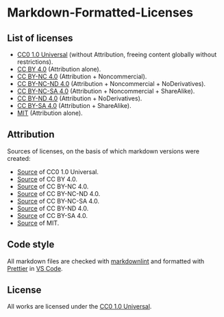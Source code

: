 # Markdown-Formatted-Licenses

## List of licenses

- [CC0 1.0 Universal](https://github.com/Harrix/Markdown-Formatted-Licenses/blob/master/dist/cc0.md) (without Attribution, freeing content globally without restrictions).
- [CC BY 4.0](https://github.com/Harrix/Markdown-Formatted-Licenses/blob/master/dist/cc-by-4.0.md) (Attribution alone).
- [CC BY-NC 4.0](https://github.com/Harrix/Markdown-Formatted-Licenses/blob/master/dist/cc-by-nc-4.0.md) (Attribution + Noncommercial).
- [CC BY-NC-ND 4.0](https://github.com/Harrix/Markdown-Formatted-Licenses/blob/master/dist/cc-by-nc-nd-4.0.md) (Attribution + Noncommercial + NoDerivatives).
- [CC BY-NC-SA 4.0](https://github.com/Harrix/Markdown-Formatted-Licenses/blob/master/dist/cc-by-nc-sa-4.0.md) (Attribution + Noncommercial + ShareAlike).
- [CC BY-ND 4.0](https://github.com/Harrix/Markdown-Formatted-Licenses/blob/master/dist/cc-by-nd-4.0.md) (Attribution + NoDerivatives).
- [CC BY-SA 4.0](https://github.com/Harrix/Markdown-Formatted-Licenses/blob/master/dist/cc-by-sa-4.0.md) (Attribution + ShareAlike).
- [MIT](https://github.com/Harrix/Markdown-Formatted-Licenses/blob/master/dist/mit.md) (Attribution alone).

## Attribution

Sources of licenses, on the basis of which markdown versions were created:

- [Source](https://creativecommons.org/publicdomain/zero/1.0/legalcode.txt) of CC0 1.0 Universal.
- [Source](https://creativecommons.org/licenses/by/4.0/legalcode.txt) of CC BY 4.0.
- [Source](https://creativecommons.org/licenses/by-nc/4.0/legalcode.txt) of CC BY-NC 4.0.
- [Source](https://creativecommons.org/licenses/by-nc-nd/4.0/legalcode.txt) of CC BY-NC-ND 4.0.
- [Source](https://creativecommons.org/licenses/by-nc-sa/4.0/legalcode.txt) of CC BY-NC-SA 4.0.
- [Source](https://creativecommons.org/licenses/by-nd/4.0/legalcode.txt) of CC BY-ND 4.0.
- [Source](https://creativecommons.org/licenses/by-sa/4.0/legalcode.txt) of CC BY-SA 4.0.
- [Source](https://en.wikipedia.org/wiki/MIT_License) of MIT.

## Code style

All markdown files are checked with [markdownlint](https://github.com/DavidAnson/markdownlint) and formatted with [Prettier](https://prettier.io/) in [VS Code](https://code.visualstudio.com/).

## License

All works are licensed under the [CC0 1.0 Universal](https://github.com/Harrix/Markdown-Formatted-Licenses/blob/master/LICENSE.md).